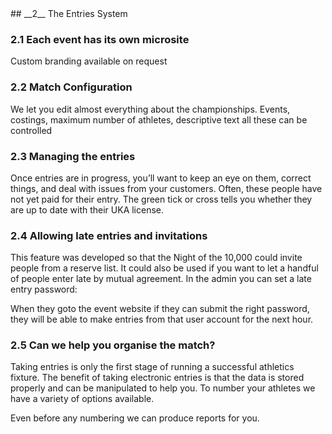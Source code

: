 <div markdown="1" data-aos="fade-up">
## __2__ The Entries System

### 2.1 Each event has its own microsite

Custom branding available on request
  
### 2.2 Match Configuration

We let you edit almost everything about the championships.  Events, costings, maximum number of athletes, descriptive text all these can be controlled

### 2.3 Managing the entries

Once entries are in progress, you’ll want to keep an eye on them, correct things, and deal with issues from your customers.  Often, these people have not yet paid for their entry. The green tick or cross tells you whether they are up to date with their UKA license.

### 2.4 Allowing late entries and invitations

This feature was developed so that the Night of the 10,000 could invite people from a reserve list.
It could also be used if you want to let a handful of people enter late by mutual agreement.
In the admin you can set a late entry password:

When they goto the event website if they can submit the right password, they will be able to make entries from that user account for the next hour.

### 2.5 Can we help you organise the match?

Taking entries is only the first stage of running a successful athletics fixture. The benefit of taking electronic entries is that the data is stored properly and can be manipulated to help you. To number your athletes we have a variety of options available.

Even before any numbering we can produce reports for you.

</div>
